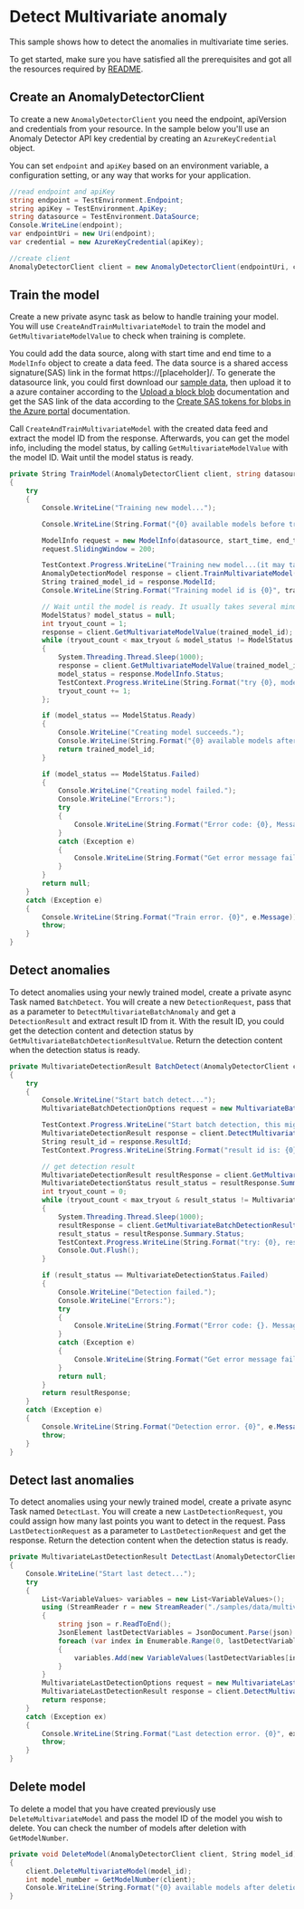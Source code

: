# Detect Multivariate anomaly
This sample shows how to detect the anomalies in multivariate time series.

To get started, make sure you have satisfied all the prerequisites and got all the resources required by [README][README].

## Create an AnomalyDetectorClient

To create a new `AnomalyDetectorClient` you need the endpoint, apiVersion and credentials from your resource. In the sample below you'll use an Anomaly Detector API key credential by creating an `AzureKeyCredential` object.

You can set `endpoint` and `apiKey` based on an environment variable, a configuration setting, or any way that works for your application.

```C# Snippet:CreateAnomalyDetectorClient
//read endpoint and apiKey
string endpoint = TestEnvironment.Endpoint;
string apiKey = TestEnvironment.ApiKey;
string datasource = TestEnvironment.DataSource;
Console.WriteLine(endpoint);
var endpointUri = new Uri(endpoint);
var credential = new AzureKeyCredential(apiKey);

//create client
AnomalyDetectorClient client = new AnomalyDetectorClient(endpointUri, credential);
```

## Train the model

Create a new private async task as below to handle training your model. You will use `CreateAndTrainMultivariateModel` to train the model and `GetMultivariateModelValue` to check when training is complete.

You could add the data source, along with start time and end time to a `ModelInfo` object to create a data feed. The data source is a shared access signature(SAS) link in the format https://\[placeholder\]/. To generate the datasource link, you could first download our [sample data][datasource], then upload it to a azure container according to the [Upload a block blob][upload_blob] documentation and get the SAS link of the data according to the [Create SAS tokens for blobs in the Azure portal][generate_sas] documentation.

Call `CreateAndTrainMultivariateModel` with the created data feed and extract the model ID from the response. Afterwards, you can get the model info, including the model status, by calling `GetMultivariateModelValue` with the model ID. Wait until the model status is ready.

```C# Snippet:TrainMultivariateModel
private String TrainModel(AnomalyDetectorClient client, string datasource, DateTimeOffset start_time, DateTimeOffset end_time, int max_tryout = 500)
{
    try
    {
        Console.WriteLine("Training new model...");

        Console.WriteLine(String.Format("{0} available models before training.", GetModelNumber(client)));

        ModelInfo request = new ModelInfo(datasource, start_time, end_time);
        request.SlidingWindow = 200;

        TestContext.Progress.WriteLine("Training new model...(it may take a few minutes)");
        AnomalyDetectionModel response = client.TrainMultivariateModel(request);
        String trained_model_id = response.ModelId;
        Console.WriteLine(String.Format("Training model id is {0}", trained_model_id));

        // Wait until the model is ready. It usually takes several minutes
        ModelStatus? model_status = null;
        int tryout_count = 1;
        response = client.GetMultivariateModelValue(trained_model_id);
        while (tryout_count < max_tryout & model_status != ModelStatus.Ready & model_status != ModelStatus.Failed)
        {
            System.Threading.Thread.Sleep(1000);
            response = client.GetMultivariateModelValue(trained_model_id);
            model_status = response.ModelInfo.Status;
            TestContext.Progress.WriteLine(String.Format("try {0}, model_id: {1}, status: {2}.", tryout_count, trained_model_id, model_status));
            tryout_count += 1;
        };

        if (model_status == ModelStatus.Ready)
        {
            Console.WriteLine("Creating model succeeds.");
            Console.WriteLine(String.Format("{0} available models after training.", GetModelNumber(client)));
            return trained_model_id;
        }

        if (model_status == ModelStatus.Failed)
        {
            Console.WriteLine("Creating model failed.");
            Console.WriteLine("Errors:");
            try
            {
                Console.WriteLine(String.Format("Error code: {0}, Message: {1}", response.ModelInfo.Errors[0].Code.ToString(), response.ModelInfo.Errors[0].Message.ToString()));
            }
            catch (Exception e)
            {
                Console.WriteLine(String.Format("Get error message fail: {0}", e.Message));
            }
        }
        return null;
    }
    catch (Exception e)
    {
        Console.WriteLine(String.Format("Train error. {0}", e.Message));
        throw;
    }
}
```

## Detect anomalies

To detect anomalies using your newly trained model, create a private async Task named `BatchDetect`. You will create a new `DetectionRequest`, pass that as a parameter to `DetectMultivariateBatchAnomaly` and get a `DetectionResult` and extract result ID from it. With the result ID, you could get the detection content and detection status by `GetMultivariateBatchDetectionResultValue`. Return the detection content when the detection status is ready.

```C# Snippet:DetectMultivariateAnomaly
private MultivariateDetectionResult BatchDetect(AnomalyDetectorClient client, string datasource, String model_id, DateTimeOffset start_time, DateTimeOffset end_time, int max_tryout = 500)
{
    try
    {
        Console.WriteLine("Start batch detect...");
        MultivariateBatchDetectionOptions request = new MultivariateBatchDetectionOptions(datasource, 10, start_time, end_time);

        TestContext.Progress.WriteLine("Start batch detection, this might take a few minutes...");
        MultivariateDetectionResult response = client.DetectMultivariateBatchAnomaly(model_id, request);
        String result_id = response.ResultId;
        TestContext.Progress.WriteLine(String.Format("result id is: {0}", result_id));

        // get detection result
        MultivariateDetectionResult resultResponse = client.GetMultivariateBatchDetectionResultValue(result_id);
        MultivariateDetectionStatus result_status = resultResponse.Summary.Status;
        int tryout_count = 0;
        while (tryout_count < max_tryout & result_status != MultivariateDetectionStatus.Ready & result_status != MultivariateDetectionStatus.Failed)
        {
            System.Threading.Thread.Sleep(1000);
            resultResponse = client.GetMultivariateBatchDetectionResultValue(result_id);
            result_status = resultResponse.Summary.Status;
            TestContext.Progress.WriteLine(String.Format("try: {0}, result id: {1} Detection status is {2}", tryout_count, result_id, result_status.ToString()));
            Console.Out.Flush();
        }

        if (result_status == MultivariateDetectionStatus.Failed)
        {
            Console.WriteLine("Detection failed.");
            Console.WriteLine("Errors:");
            try
            {
                Console.WriteLine(String.Format("Error code: {}. Message: {}", resultResponse.Results[0].Errors[0].Code.ToString(), resultResponse.Results[0].Errors[0].Message.ToString()));
            }
            catch (Exception e)
            {
                Console.WriteLine(String.Format("Get error message fail: {0}", e.Message));
            }
            return null;
        }
        return resultResponse;
    }
    catch (Exception e)
    {
        Console.WriteLine(String.Format("Detection error. {0}", e.Message));
        throw;
    }
}
```

## Detect last anomalies

To detect anomalies using your newly trained model, create a private async Task named `DetectLast`. You will create a new `LastDetectionRequest`, you could assign how many last points you want to detect in the request. Pass `LastDetectionRequest` as a parameter to `LastDetectionRequest` and get the response. Return the detection content when the detection status is ready.

```C# Snippet:DetectLastMultivariateAnomaly
private MultivariateLastDetectionResult DetectLast(AnomalyDetectorClient client, String model_id)
{
    Console.WriteLine("Start last detect...");
    try
    {
        List<VariableValues> variables = new List<VariableValues>();
        using (StreamReader r = new StreamReader("./samples/data/multivariate_sample_data.json"))
        {
            string json = r.ReadToEnd();
            JsonElement lastDetectVariables = JsonDocument.Parse(json).RootElement.GetProperty("variables");
            foreach (var index in Enumerable.Range(0, lastDetectVariables.GetArrayLength()))
            {
                variables.Add(new VariableValues(lastDetectVariables[index].GetProperty("variable").ToString(), JsonConvert.DeserializeObject<IEnumerable<String>>(lastDetectVariables[index].GetProperty("timestamps").ToString()), JsonConvert.DeserializeObject<IEnumerable<float>>(lastDetectVariables[index].GetProperty("values").ToString())));
            }
        }
        MultivariateLastDetectionOptions request = new MultivariateLastDetectionOptions(variables, 1);
        MultivariateLastDetectionResult response = client.DetectMultivariateLastAnomaly(model_id, request);
        return response;
    }
    catch (Exception ex)
    {
        Console.WriteLine(String.Format("Last detection error. {0}", ex.Message));
        throw;
    }
}
```

## Delete model

To delete a model that you have created previously use `DeleteMultivariateModel` and pass the model ID of the model you wish to delete. You can check the number of models after deletion with `GetModelNumber`.

```C# Snippet:DeleteMultivariateModel
private void DeleteModel(AnomalyDetectorClient client, String model_id)
{
    client.DeleteMultivariateModel(model_id);
    int model_number = GetModelNumber(client);
    Console.WriteLine(String.Format("{0} available models after deletion.", model_number));
}
```

[README]: https://github.com/Azure/azure-sdk-for-net/blob/main/sdk/anomalydetector/Azure.AI.AnomalyDetector/README.md
[datasource]: https://github.com/Azure/azure-sdk-for-net/tree/main/sdk/anomalydetector/Azure.AI.AnomalyDetector/tests/samples/data/sample_data_20_3000.zip
[upload_blob]: https://docs.microsoft.com/azure/storage/blobs/storage-quickstart-blobs-portal#upload-a-block-blob
[generate_sas]: https://docs.microsoft.com/azure/cognitive-services/translator/document-translation/create-sas-tokens?tabs=Containers#create-sas-tokens-for-blobs-in-the-azure-portal
